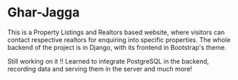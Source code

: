 # Ghar-Jagga

This is a Property Listings and Realtors based website, where visitors can contact respective realtors for enquiring into specific properties.
The whole backend of the project is in Django, with its frontend in Bootstrap's theme.

Still working on it !!
Learned to integrate PostgreSQL in the backend, recording data and serving them in the server and much more!
